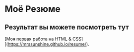 # Моё Резюме

## Результат вы можете посмотреть тут



[Моя первая работа на HTML & CSS][(https://mrssunshine.github.io/resume/).
